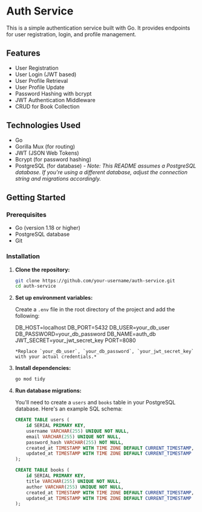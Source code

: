 # Auth Service

This is a simple authentication service built with Go. It provides endpoints for user registration, login, and profile management.

## Features

- User Registration
- User Login (JWT based)
- User Profile Retrieval
- User Profile Update
- Password Hashing with bcrypt
- JWT Authentication Middleware
- CRUD for Book Collection

## Technologies Used

- Go
- Gorilla Mux (for routing)
- JWT (JSON Web Tokens)
- Bcrypt (for password hashing)
- PostgreSQL (for database) - *Note: This README assumes a PostgreSQL database. If you're using a different database, adjust the connection string and migrations accordingly.*

## Getting Started

### Prerequisites

- Go (version 1.18 or higher)
- PostgreSQL database
- Git

### Installation

1. **Clone the repository:**

   ```bash
   git clone https://github.com/your-username/auth-service.git
   cd auth-service
   ```

2. **Set up environment variables:**

   Create a `.env` file in the root directory of the project and add the following:

   DB_HOST=localhost
   DB_PORT=5432
   DB_USER=your_db_user
   DB_PASSWORD=your_db_password
   DB_NAME=auth_db
   JWT_SECRET=your_jwt_secret_key
   PORT=8080

   ```
   *Replace `your_db_user`, `your_db_password`, `your_jwt_secret_key` with your actual credentials.*

3. **Install dependencies:**

   ```bash
   go mod tidy
   ```

4. **Run database migrations:**

   You'll need to create a `users` and `books` table in your PostgreSQL database. Here's an example SQL schema:

   ```sql
   CREATE TABLE users (
       id SERIAL PRIMARY KEY,
       username VARCHAR(255) UNIQUE NOT NULL,
       email VARCHAR(255) UNIQUE NOT NULL,
       password_hash VARCHAR(255) NOT NULL,
       created_at TIMESTAMP WITH TIME ZONE DEFAULT CURRENT_TIMESTAMP,
       updated_at TIMESTAMP WITH TIME ZONE DEFAULT CURRENT_TIMESTAMP
   );

   CREATE TABLE books (
       id SERIAL PRIMARY KEY,
       title VARCHAR(255) UNIQUE NOT NULL,
       author VARCHAR(255) UNIQUE NOT NULL,
       created_at TIMESTAMP WITH TIME ZONE DEFAULT CURRENT_TIMESTAMP,
       updated_at TIMESTAMP WITH TIME ZONE DEFAULT CURRENT_TIMESTAMP
   );

